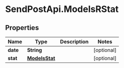 # SendPostApi.ModelsRStat

## Properties

Name | Type | Description | Notes
------------ | ------------- | ------------- | -------------
**date** | **String** |  | [optional] 
**stat** | [**ModelsStat**](ModelsStat.md) |  | [optional] 


